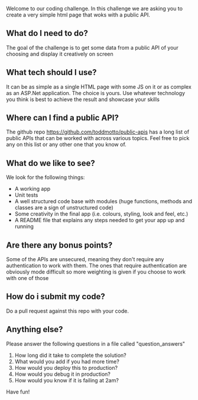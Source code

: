 Welcome to our coding challenge. In this challenge we are asking you to create a very simple html page that woks with a public API. 

## What do I need to do?
The goal of the challenge is to get some data from a public API of your choosing and display it creatively on screen

## What tech should I use?
It can be as simple as a single HTML page with some JS on it or as complex as an ASP.Net application. The choice is yours. Use whatever technology you think is best to achieve the result and showcase your skills

## Where can I find a public API?
The github repo https://github.com/toddmotto/public-apis has a long list of public APIs that can be worked with across various topics. Feel free to pick any on this list or any other one that you know of.

## What do we like to see?
We look for the following things:

* A working app
* Unit tests
* A well structured code base with modules (huge functions, methods and classes are a sign of unstructured code)
* Some creativity in the final app (i.e. colours, styling, look and feel, etc.)
* A README file that explains any steps needed to get your app up and running

## Are there any bonus points?
Some of the APIs are unsecured, meaning they don't require any authentication to work with them. The ones that require authentication are obviously mode difficult so more weighting is given if you choose to work with one of those

## How do i submit my code?
Do a pull request against this repo with your code.

## Anything else?
Please answer the following questions in a file called "question_answers"

1. How long did it take to complete the solution?
2. What would you add if you had more time?
3. How would you deploy this to production?
4. How would you debug it in production?
5. How would you know if it is failing at 2am?

Have fun!
